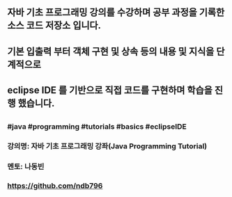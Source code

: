 ##
## 자바 기초 프로그래밍 강의를 수강하며 공부 과정을 기록한 소스 코드 저장소 입니다.
## 기본 입출력 부터 객체 구현 및 상속 등의 내용 및 지식을 단계적으로
## eclipse IDE 를 기반으로 직접 코드를 구현하며 학습을 진행 했습니다.
##
### #java #programming #tutorials #basics #eclipseIDE
### 강의명: 자바 기초 프로그래밍 강좌(Java Programming Tutorial)
### 멘토: 나동빈
### https://github.com/ndb796
##
